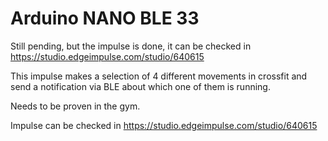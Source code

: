 # Arduino NANO BLE 33 
Still pending, but the impulse is done, it can be checked in https://studio.edgeimpulse.com/studio/640615 


This impulse makes a selection of 4 different movements in crossfit and send a notification via BLE about which one of them is running. 

Needs to be proven in the gym. 


Impulse can be checked in https://studio.edgeimpulse.com/studio/640615